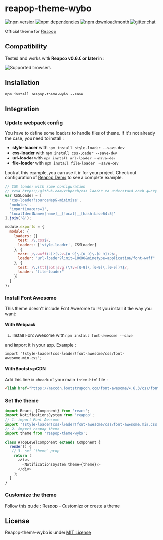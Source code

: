 # reapop-theme-wybo

[![npm version](https://img.shields.io/npm/v/reapop-theme-wybo.svg?style=flat-square)](https://www.npmjs.com/package/reapop-theme-wybo) [![npm dependencies](https://img.shields.io/david/LouisBarranqueiro/reapop-theme-wybo.svg?style=flat-square)](https://www.npmjs.com/package/reapop-theme-wybo) [![npm download/month](https://img.shields.io/npm/dm/reapop-theme-wybo.svg?style=flat-square)](https://www.npmjs.com/package/reapop-theme-wybo) [![gitter chat](https://img.shields.io/gitter/room/LouisBarranqueiro/reapop-theme-wybo.svg?style=flat-square)](https://gitter.im/LouisBarranqueiro/reapop-theme-wybo)

Official theme for [Reapop](https://github.com/LouisBarranqueiro/reapop)

## Compatibility

Tested and works with **Reapop v0.6.0 or later** in :

![Supported browsers](https://reapop-theme-wybo.s3.eu-central-1.amazonaws.com/supported-browsers.jpg)

## Installation

```
npm install reapop-theme-wybo --save
```

## Integration

### Update webpack config

You have to define some loaders to handle files of theme. If it's not already the case, you need to install :

 - **style-loader** with `npm install style-loader --save-dev`
 - **css-loader** with `npm install css-loader --save-dev`
 - **url-loader** with `npm install url-loader --save-dev`
 - **file-loader** with `npm install file-loader --save-dev`

Look at this example, you can use it in for your project. Check out configuration of [Reapop Demo](https://github.com/LouisBarranqueiro/reapop) to see a complete example.

``` js
// CSS loader with some configuration
// read https://github.com/webpack/css-loader to understand each query parameters
var CSSLoader = [
  'css-loader?sourceMap&-minimize',
  'modules',
  'importLoaders=1',
  'localIdentName=[name]__[local]__[hash:base64:5]'
].join('&');

module.exports = {
  module: {
    loaders: [{
      test: /\.css$/,
      loaders: ['style-loader', CSSLoader]
    }, {
      test: /\.woff(2)?(\?v=[0-9]\.[0-9]\.[0-9])?$/,
      loader: "url-loader?limit=10000&minetype=application/font-woff"
    }, {
      test: /\.(ttf|eot|svg)(\?v=[0-9]\.[0-9]\.[0-9])?$/,
      loader: "file-loader"
    }]
  }
};
```

### Install Font Awesome

This theme doesn't include Font Awesome to let you install it the way you want:

#### With Webpack

1. Install Font Awesome with `npm install font-awesome --save`

and import it in your app. Example :

```
import '!style-loader!css-loader!font-awesome/css/font-awesome.min.css';
```

#### With BootstrapCDN

Add this line in `<head>` of your main `index.html` file :
``` html
<link href="https://maxcdn.bootstrapcdn.com/font-awesome/4.6.3/css/font-awesome.min.css" rel="stylesheet">
```


### Set the theme

``` js
import React, {Component} from 'react';
import NotificationsSystem from 'reapop';
// 1. import Font Awesome
import '!style-loader!css-loader!font-awesome/css/font-awesome.min.css';
// 2. import reapop theme
import theme from 'reapop-theme-wybo';

class ATopLevelComponent extends Component {
  render() {
   // 3. set `theme` prop
    return (
      <div>
        <NotificationsSystem theme={theme}/>
      </div>
    );
  }
}
```

### Customize the theme

Follow this guide : [Reapop - Customize or create a theme](https://github.com/LouisBarranqueiro/reapop/blob/master/docs/api.md#customize-or-create-a-theme)


## License

Reapop-theme-wybo is under [MIT License](https://github.com/LouisBarranqueiro/reapop-theme-wybo/blob/master/LICENSE)
